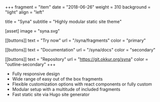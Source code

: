 +++
fragment = "item"
date = "2018-06-26"
weight = 310
background = "light"
align = "left"

title = "Syna"
subtitle = "Highly modular static site theme"

[asset]
  image = "syna.svg"

[[buttons]]
  text = "Try now"
  url = "/syna/fragments"
  color = "primary"

[[buttons]]
  text = "Documentation"
  url = "/syna/docs"
  color = "secondary"

[[buttons]]
  text = "Repository"
  url = "https://git.okkur.org/syna"
  color = "outline-secondary"
+++

* Fully responsive design
* Wide range of easy out of the box fragments
* Flexible customization options with react components or fully custom
* Modular setup with a multitude of included fragments
* Fast static site via Hugo site generator
